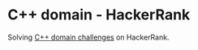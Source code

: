# C++ domain - HackerRank
Solving [C++ domain challenges](https://www.hackerrank.com/domains/cpp) on HackerRank.

